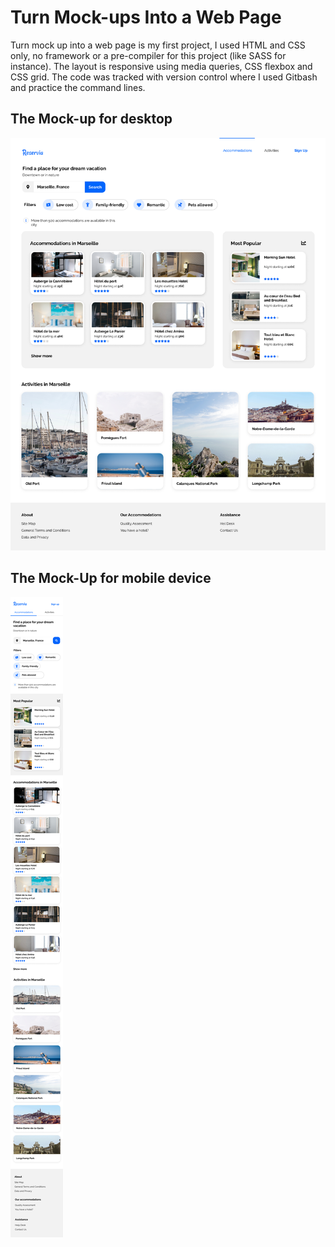 
# Turn Mock-ups Into a Web Page
Turn mock up into a web page is my first project,
I used HTML and CSS only, no framework or a pre-compiler for this project (like SASS for instance).
The layout is responsive using media queries, CSS flexbox and CSS grid.
The code was tracked with version control where I used Gitbash and practice the command lines.

## The Mock-up for desktop
![desktop](/images/Desktop.png)

## The Mock-Up for mobile device
![phone](/images/Mobile.png)
